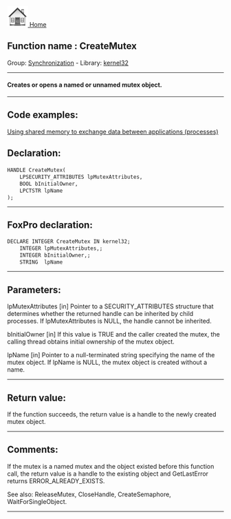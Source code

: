 [<img src="../../images/home.png"> Home ](https://github.com/VFPX/Win32API)  

## Function name : CreateMutex
Group: [Synchronization](../../functions_group.md#Synchronization)  -  Library: [kernel32](../../../libraries.md#kernel32)  
***  


#### Creates or opens a named or unnamed mutex object.
***  


## Code examples:
[Using shared memory to exchange data between applications (processes)](../../samples/sample_498.md)  

## Declaration:
```foxpro  
HANDLE CreateMutex(
	LPSECURITY_ATTRIBUTES lpMutexAttributes,
	BOOL bInitialOwner,
	LPCTSTR lpName
);  
```  
***  


## FoxPro declaration:
```foxpro  
DECLARE INTEGER CreateMutex IN kernel32;
	INTEGER lpMutexAttributes,;
	INTEGER bInitialOwner,;
	STRING  lpName  
```  
***  


## Parameters:
lpMutexAttributes 
[in] Pointer to a SECURITY_ATTRIBUTES structure that determines whether the returned handle can be inherited by child processes. If lpMutexAttributes is NULL, the handle cannot be inherited.

bInitialOwner 
[in] If this value is TRUE and the caller created the mutex, the calling thread obtains initial ownership of the mutex object.

lpName 
[in] Pointer to a null-terminated string specifying the name of the mutex object. If lpName is NULL, the mutex object is created without a name.  
***  


## Return value:
If the function succeeds, the return value is a handle to the newly created mutex object.  
***  


## Comments:
If the mutex is a named mutex and the object existed before this function call, the return value is a handle to the existing object and GetLastError returns ERROR_ALREADY_EXISTS.  
  
See also: ReleaseMutex, CloseHandle, CreateSemaphore, WaitForSingleObject.  
  
***  

